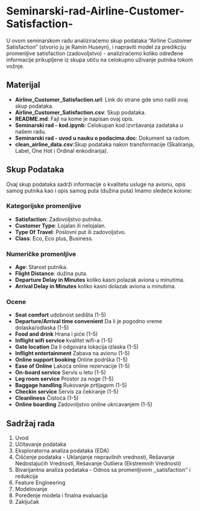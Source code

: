 # Seminarski-rad-Airline-Customer-Satisfaction-
U ovom seminarskom radu analiziraćemo skup podataka “Airline Customer Satisfaction” (stvorio ju je Ramin Huseyn), i napraviti model za predikciju promenljive satisfaction (zadovoljstvo) - analiziraćemo koliko određene informacije prikupljene iz skupa utiču na celokupno uživanje putnika tokom vožnje.

## Materijal

- **Airline_Customer_Satisfaction.url**: Link do strane gde smo našli ovaj skup podataka.  
- **Airline_Customer_Satisfaction.csv**: Skup podataka.  
- **README.md**: Fajl na kome je napisan ovaj opis.  
- **Seminarski rad - kod.ipynb**: Celokupan kod izvršavanja zadataka u našem radu.
- **Seminarski rad - uvod u nauku o podacima.doc**: Dokument sa radom.
- **clean_airline_data.csv**:Skup podataka nakon transformacije (Skaliranja, Label, One Hot i Ordinal enkodiranja).


## Skup Podataka
Ovaj skup podataka sadrži informacije o kvalitetu usluge na avionu, opis samog putnika kao i opis samog puta (dužina puta)
Imamo sledeće kolone:

### Kategorijske promenljive
- **Satisfaction**: Zadovoljstvo putnika.  
- **Customer Type**: Lojalan ili nelojalan.  
- **Type Of Travel**: Poslovni put ili zadovoljstvo.  
- **Class**: Eco, Eco plus, Business.

### Numeričke promenljive
- **Age**: Starost putnika.  
- **Flight Distance**: dužina puta.
- **Departure Delay in Minutes** koliko kasni polazak aviona u minutima.
- **Arrival  Delay in Minutes** koliko kasni dolazak aviona u minutima.

### Ocene  
- **Seat comfort** udobnost sedišta (1-5) 
- **Departure/Arrival time convenient** Da li je pogodno vreme dolaska/odlaska (1-5)
- **Food and drink** Hrana i piće (1-5)
- **Inflight wifi service** kvalitet wifi-a (1-5)
- **Gate location** Da li odgovara lokacija izlaska (1-5)
- **Inflight entertainment** Zabava na avionu (1-5)
- **Online support booking** Online podrška (1-5)
- **Ease of Online** Lakoća online rezervacije (1-5)
- **On-board service** Servis u letu (1-5)
- **Leg room service** Prostor za noge (1-5)
- **Baggage handling** Rukovanje prtljagom (1-5)
- **Checkin service** Servis za čekiranje (1-5)
- **Cleanliness** Čistoća (1-5)
- **Online boarding** Zadovoljstvo online ukrcavanjem  (1-5)

## Sadržaj rada
1.	Uvod
2.	Učitavanje podataka
3.	Eksploratorna analiza podataka (EDA)
4.	Čišćenje podataka	- Uklanjanje nepravilnih vrednosti, Rešavanje Nedostajućih Vrednosti, Rešavanje Outliera (Ekstremnih Vrednosti)
5.	Bivarijantna analiza podataka - Odnos sa promenljivom ,,satisfaction’’ i redukcija
6.	Feature Engineering	
7.	Modelovanje	
8.	Poređenje modela i finalna evaluacija		
9.	Zaključak 


